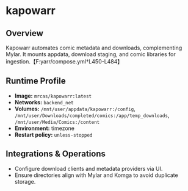 <!--
title: kapowarr
description:
published: true
date: 2025-10-19T08:57:42Z
tags:
editor: markdown
-->

# kapowarr

## Overview
Kapowarr automates comic metadata and downloads, complementing Mylar. It mounts appdata, download staging, and comic libraries for ingestion.【F:yarr/compose.yml†L450-L484】

## Runtime Profile
- **Image:** `mrcas/kapowarr:latest`
- **Networks:** `backend_net`
- **Volumes:** `/mnt/user/appdata/kapowarr:/config`, `/mnt/user/Downloads/completed/comics:/app/temp_downloads`, `/mnt/user/Media/Comics:/content`
- **Environment:** timezone
- **Restart policy:** `unless-stopped`

## Integrations & Operations
- Configure download clients and metadata providers via UI.
- Ensure directories align with Mylar and Komga to avoid duplicate storage.
